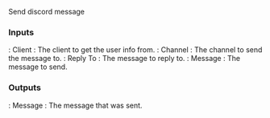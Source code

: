 Send discord message

### Inputs

: Client : The client to get the user info from.
: Channel : The channel to send the message to.
: Reply To : The message to reply to.
: Message : The message to send.

### Outputs

: Message : The message that was sent.
